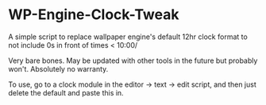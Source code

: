 # WP-Engine-Clock-Tweak
A simple script to replace wallpaper engine's default 12hr clock format to not include 0s in front of times &lt; 10:00/

Very bare bones. May be updated with other tools in the future but probably won't. Absolutely no warranty.

To use, go to a clock module in the editor -> text -> edit script, and then just delete the default and paste this in.
